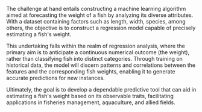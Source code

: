 The challenge at hand entails constructing a machine learning algorithm aimed at forecasting the weight of a fish by analyzing its diverse attributes. With a dataset containing factors such as length, width, species, among others, the objective is to construct a regression model capable of precisely estimating a fish's weight.

This undertaking falls within the realm of regression analysis, where the primary aim is to anticipate a continuous numerical outcome (the weight), rather than classifying fish into distinct categories. Through training on historical data, the model will discern patterns and correlations between the features and the corresponding fish weights, enabling it to generate accurate predictions for new instances.

Ultimately, the goal is to develop a dependable predictive tool that can aid in estimating a fish's weight based on its observable traits, facilitating applications in fisheries management, aquaculture, and allied fields.
